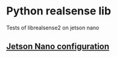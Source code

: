 # Python realsense lib

Tests of librealsense2 on jetson nano


## [Jetson Nano configuration](./configure_env_on_jetson.md)
